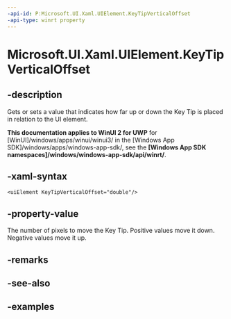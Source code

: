 ```yaml
---
-api-id: P:Microsoft.UI.Xaml.UIElement.KeyTipVerticalOffset
-api-type: winrt property
---
```


<!-- Property syntax.
public double KeyTipVerticalOffset { get;  set; }
-->

# Microsoft.UI.Xaml.UIElement.KeyTipVerticalOffset

## -description
Gets or sets a value that indicates how far up or down the Key Tip is placed in relation to the UI element.

**This documentation applies to WinUI 2 for UWP** for [WinUI]/windows/apps/winui/winui3/ in the [Windows App SDK]/windows/apps/windows-app-sdk/, see the **[Windows App SDK namespaces]/windows/windows-app-sdk/api/winrt/**.

## -xaml-syntax
```xaml
<uiElement KeyTipVerticalOffset="double"/>
```

## -property-value
The number of pixels to move the Key Tip. Positive values move it down. Negative values move it up.

## -remarks

## -see-also

## -examples

